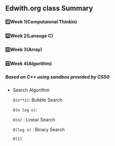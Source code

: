 ## Edwith.org class Summary

#### 1️⃣Week 1(Computaional Thinkin)

#### 2️⃣Week 2(Lanauge C)

#### 3️⃣Week 3(Array)

#### 4️⃣Week 4(Algorithm)

##### Based on C++ using sandbox provided by CS50

* Search Algorithm

  `O(n**2)`: Bubble Search

  `O(n log n)`:

  `O(n)` : Linear Search

  `O(log n)` : Binary Search

  `O(1)`

